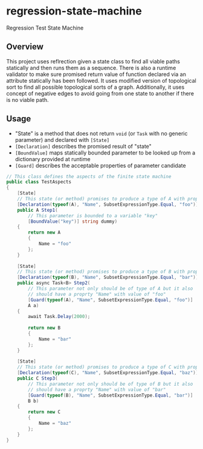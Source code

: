 # regression-state-machine
Regression Test State Machine

## Overview
This project uses reflrection given a state class to find all viable paths statically and then runs them as a sequence. There is also a runtime validator to make sure promised return value of function declared via an attribute statically has been followed. It uses modified version of topological sort to find all possible topological sorts of a graph. Additionally, it uses concept of negative edges to avoid going from one state to another if there is no viable path.

## Usage
- "State" is a method that does not return `void` (or `Task` with no generic parameter) and declared with `[State]`
- `[Declaration]` describes the promised result of "state"
- `[BoundValue]` maps statically bounded parameter to be looked up from a dictionary provided at runtime
- `[Guard]` describes the acceptable properties of parameter candidate

```csharp
// This class defines the aspects of the finite state machine
public class TestAspects
{
    [State]
    // This state (or method) promises to produce a type of A with property "Name" equal to "foo"
    [Declaration(typeof(A), "Name", SubsetExpressionType.Equal, "foo")]
    public A Step1(
        // This parameter is bounded to a variable "key"
        [BoundValue("key")] string dummy)
    {
        return new A
        {
            Name = "foo"
        };
    }
    
    [State]
    // This state (or method) promises to produce a type of B with property "Name" equal to "bar"
    [Declaration(typeof(B), "Name", SubsetExpressionType.Equal, "bar")]
    public async Task<B> Step2(
        // This parameter not only should be of type of A but it also
        // should have a proprty "Name" with value of "foo"
        [Guard(typeof(A), "Name", SubsetExpressionType.Equal, "foo")]
        A a)
    {
        await Task.Delay(2000);
        
        return new B
        {
            Name = "bar"
        };
    } 
    
    [State]
    // This state (or method) promises to produce a type of C with property "Name" equal to "baz"
    [Declaration(typeof(C), "Name", SubsetExpressionType.Equal, "baz")]
    public C Step3(
        // This parameter not only should be of type of B but it also
        // should have a proprty "Name" with value of "bar"
        [Guard(typeof(B), "Name", SubsetExpressionType.Equal, "bar")]
        B b)
    {
        return new C
        {
            Name = "baz"
        };
    } 
}
```
